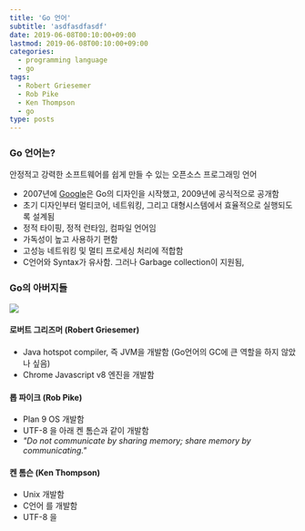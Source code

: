 ```yaml
---
title: 'Go 언어'
subtitle: 'asdfasdfasdf'
date: 2019-06-08T00:10:00+09:00
lastmod: 2019-06-08T00:10:00+09:00
categories: 
  - programming language
  - go
tags: 
  - Robert Griesemer
  - Rob Pike
  - Ken Thompson
  - go
type: posts
---
```


### Go 언어는?

안정적고 강력한 소프트웨어를 쉽게 만들 수 있는 오픈소스 프로그래밍 언어   

* 2007년에 [Google](https://google.com)은 Go의 디자인을 시작했고, 2009년에 공식적으로 공개함
* 초기 디자인부터 멀티코어, 네트워킹, 그리고 대형시스템에서 효율적으로 실행되도록 설계됨
* 정적 타이핑, 정적 런타임, 컴파일 언어임 
* 가독성이 높고 사용하기 편함
* 고성능 네트워킹 및 멀티 프로세싱 처리에 적합함
* C언어와 Syntax가 유사함. 그러나 Garbage collection이 지원됨,
  
### Go의 아버지들

<img src="/img/golang_fathers.png">

#### 로버트 그리즈머 (Robert Griesemer)

* Java hotspot compiler, 즉 JVM을 개발함 (Go언어의 GC에 큰 역할을 하지 않았나 싶음)
* Chrome Javascript v8 엔진을 개발함

#### 롭 파이크 (Rob Pike)

* Plan 9 OS 개발함
* UTF-8 을 아래 켄 톰슨과 같이 개발함
* *"Do not communicate by sharing memory; share memory by communicating."*

#### 켄 톰슨 (Ken Thompson)

* Unix 개발함
* C언어 를 개발함
* UTF-8 을 
